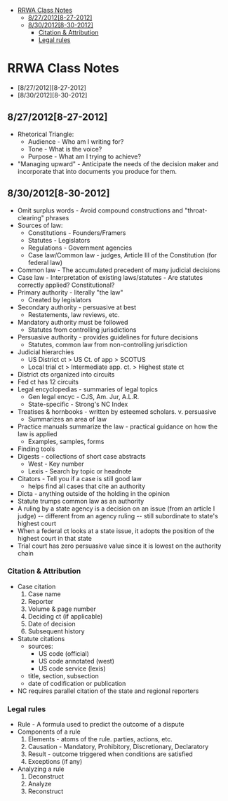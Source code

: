 - [RRWA Class Notes](#rrwaclassnotes)
	- [8/27/2012[8-27-2012]](#8/27/2012[8-27-2012])
	- [8/30/2012[8-30-2012]](#8/30/2012[8-30-2012])
		- [Citation & Attribution](#citation&attribution)
		- [Legal rules](#legalrules)

# RRWA Class Notes
* [8/27/2012][8-27-2012]
* [8/30/2012][8-30-2012]

## 8/27/2012[8-27-2012]
* Rhetorical Triangle:
	* Audience - Who am I writing for?
	* Tone - What is the voice?
	* Purpose - What am I trying to achieve?
* "Managing upward" - Anticipate the needs of the decision maker and incorporate that into documents you produce for them.

## 8/30/2012[8-30-2012]
* Omit surplus words - Avoid compound constructions and "throat-clearing" phrases
* Sources of law:
	* Constitutions - Founders/Framers
	* Statutes - Legislators
	* Regulations - Government agencies
	* Case law/Common law - judges, Article III of the Constitution (for federal law)
* Common law - The accumulated precedent of many judicial decisions
* Case law - Interpretation of existing laws/statutes - Are statutes correctly applied? Constitutional?
* Primary authority - literally "the law"
	* Created by legislators
* Secondary authority - persuasive at best
	* Restatements, law reviews, etc.
* Mandatory authority must be followed
	* Statutes from controlling jurisdictions
* Persuasive authority - provides guidelines for future decisions
	* Statutes, common law from non-controlling jurisdiction
* Judicial hierarchies
	* US District ct > US Ct. of app > SCOTUS
	* Local trial ct > Intermediate app. ct. > Highest state ct
* District cts organized into circuits
* Fed ct has 12 circuits
* Legal encyclopedias - summaries of legal topics
	* Gen legal encyc - CJS, Am. Jur, A.L.R.
	* State-specific - Strong's NC Index
* Treatises & hornbooks - written by esteemed scholars. v. persuasive
	* Summarizes an area of law
* Practice manuals summarize the law - practical guidance on how the law is applied
	* Examples, samples, forms
* Finding tools
* Digests - collections of short case abstracts
	* West - Key number
	* Lexis - Search by topic or headnote
* Citators - Tell you if a case is still good law
	* helps find all cases that cite an authority
* Dicta - anything outside of the holding in the opinion
* Statute trumps common law as an authority
* A ruling by a state agency is a decision on an issue (from an article I judge) -- different from an agency ruling -- still subordinate to state's highest court
* When a federal ct looks at a state issue, it adopts the position of the highest court in that state
* Trial court has zero persuasive value since it is lowest on the authority chain
### Citation & Attribution
* Case citation
	1. Case name
	2. Reporter
	3. Volume & page number
	4. Deciding ct (if applicable)
	5. Date of decision
	6. Subsequent history
* Statute citations
	* sources:
		* US code (official)
		* US code annotated (west)
		* US code service (lexis)
	* title, section, subsection
	* date of codification or publication
* NC requires parallel citation of the state and regional reporters
### Legal rules
* Rule - A formula used to predict the outcome of a dispute
* Components of a rule
	1. Elements - atoms of the rule. parties, actions, etc.
	2. Causation - Mandatory, Prohibitory, Discretionary, Declaratory
	3. Result - outcome triggered when conditions are satisfied
	4. Exceptions (if any)
* Analyzing a rule
	1. Deconstruct
	2. Analyze
	3. Reconstruct